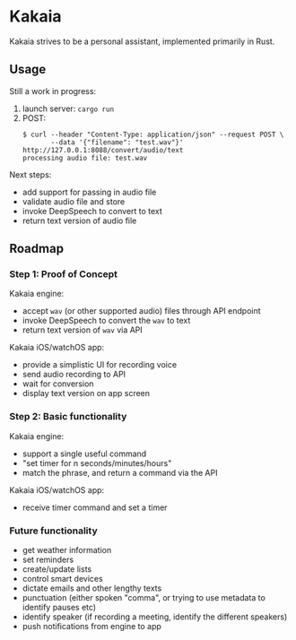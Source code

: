 # Kakaia

Kakaia strives to be a personal assistant, implemented primarily in Rust.

## Usage

Still a work in progress:

1. launch server: `cargo run`
1. POST: 
    ```
    $ curl --header "Content-Type: application/json" --request POST \
           --data '{"filename": "test.wav"}' http://127.0.0.1:8088/convert/audio/text
    processing audio file: test.wav
    ```

Next steps:

- add support for passing in audio file
- validate audio file and store
- invoke DeepSpeech to convert to text
- return text version of audio file

## Roadmap

### Step 1: Proof of Concept

Kakaia engine:

- accept `wav` (or other supported audio) files through API endpoint
- invoke DeepSpeech to convert the `wav` to text
- return text version of `wav` via API

Kakaia iOS/watchOS app:

- provide a simplistic UI for recording voice
- send audio recording to API
- wait for conversion
- display text version on app screen

### Step 2: Basic functionality

Kakaia engine:

- support a single useful command
- "set timer for n seconds/minutes/hours"
- match the phrase, and return a command via the API

Kakaia iOS/watchOS app:

- receive timer command and set a timer

### Future functionality

- get weather information
- set reminders
- create/update lists
- control smart devices
- dictate emails and other lengthy texts
- punctuation (either spoken "comma", or trying to use metadata to identify pauses etc)
- identify speaker (if recording a meeting, identify the different speakers)
- push notifications from engine to app